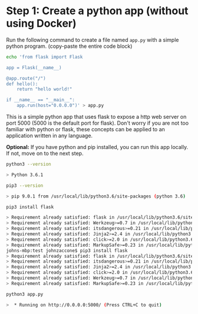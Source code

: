 # Step 1: Create a python app \(without using Docker\)

Run the following command to create a file named `app.py` with a simple python program. \(copy-paste the entire code block\)

```bash
echo 'from flask import Flask

app = Flask(__name__)

@app.route("/")
def hello():
    return "hello world!"

if __name__ == "__main__":
    app.run(host="0.0.0.0")' > app.py
```

This is a simple python app that uses flask to expose a http web server on port 5000 \(5000 is the default port for flask\). Don't worry if you are not too familiar with python or flask, these concepts can be applied to an application written in any language.

**Optional:** If you have python and pip installed, you can run this app locally. If not, move on to the next step.

```bash
python3 --version
```
```bash
> Python 3.6.1
```

```bash
pip3 --version
```
```bash
> pip 9.0.1 from /usr/local/lib/python3.6/site-packages (python 3.6)
```

```bash
pip3 install flask
```

```bash
> Requirement already satisfied: flask in /usr/local/lib/python3.6/site-packages
> Requirement already satisfied: Werkzeug>=0.7 in /usr/local/lib/python3.6/site-packages (from flask)
> Requirement already satisfied: itsdangerous>=0.21 in /usr/local/lib/python3.6/site-packages (from flask)
> Requirement already satisfied: Jinja2>=2.4 in /usr/local/lib/python3.6/site-packages (from flask)
> Requirement already satisfied: click>=2.0 in /usr/local/lib/python3.6/site-packages (from flask)
> Requirement already satisfied: MarkupSafe>=0.23 in /usr/local/lib/python3.6/site-packages (from Jinja2>=2.4->flask)
johns-mbp:test johnzaccone$ pip3 install flask
> Requirement already satisfied: flask in /usr/local/lib/python3.6/site-packages
> Requirement already satisfied: itsdangerous>=0.21 in /usr/local/lib/python3.6/site-packages (from flask)
> Requirement already satisfied: Jinja2>=2.4 in /usr/local/lib/python3.6/site-packages (from flask)
> Requirement already satisfied: click>=2.0 in /usr/local/lib/python3.6/site-packages (from flask)
> Requirement already satisfied: Werkzeug>=0.7 in /usr/local/lib/python3.6/site-packages (from flask)
> Requirement already satisfied: MarkupSafe>=0.23 in /usr/local/lib/python3.6/site-packages (from Jinja2>=2.4->flask)
```

```bash
python3 app.py 
```

```bash
>  * Running on http://0.0.0.0:5000/ (Press CTRL+C to quit)
```